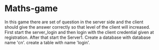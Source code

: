 # Maths-game
In this game there are set of question in the server side and the client should give the answer correctly so that level of the client will increased.
First start the server_login and then login with the client credential given at registration.
After that start the Server1.
Create a database with database name 'cn'.
create a table with name 'login'.
